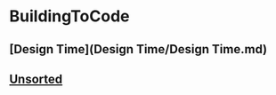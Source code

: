 # BuildingToCode

## [Design Time](Design Time/Design Time.md)

## [Unsorted](unsorted/unsorted.md)
